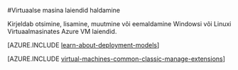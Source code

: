<properties
 pageTitle="Hallata virtuaalse masina laiendid | Microsoft Azure'i"
 description="Kirjeldab, kuidas lisada, otsida, värskendada ja eemaldada laiendid Azure'i virtuaalmasinates, klassikaline juurutamise mudeli."
 services="virtual-machines-windows"
 documentationCenter=""
 authors="squillace"
 manager="timlt"
 editor=""
 tags="azure-service-management"/>
<tags
 ms.service="virtual-machines-windows"
 ms.devlang="na"
 ms.topic="article"
 ms.tgt_pltfrm="vm-windows"
 ms.workload="infrastructure-services"
 ms.date="08/29/2016"
 ms.author="rasquill"/>

#<a name="manage-virtual-machine-extensions"></a>Virtuaalse masina laiendid haldamine

Kirjeldab otsimine, lisamine, muutmine või eemaldamine Windowsi või Linuxi Virtuaalmasinates Azure VM laiendid.

[AZURE.INCLUDE [learn-about-deployment-models](../../includes/learn-about-deployment-models-classic-include.md)]

[AZURE.INCLUDE [virtual-machines-common-classic-manage-extensions](../../includes/virtual-machines-common-classic-manage-extensions.md)]
